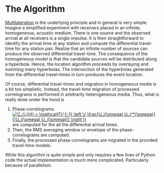 # The Algorithm

[Multilateration](https://en.wikipedia.org/wiki/Multilateration) is the underlying principle and in general is very simple.  Imagine a simplified experiment with receivers placed in an infinite, homogeneous, acoustic medium.  There is one source and the observed arrival at all receivers is a single impulse.  It is then straightforward to identify the arrival time at any station and compute the differential travel-time for any station pair.  Realize that an infinite number of sources can produce the observed differential travel-time.  The consequence of the homogeneous model is that the candidate sources will be distributed along a hyperbola.  Hence, the location algorithm proceeds by overlaying and summing many hyperbolas.  The intersection of the hyperbolas generated from the differential travel-times in turn produces the event location.  

Of course, differential travel-times and migration in homogeneous media is a bit too simplistic.  Instead, the travel-time migration of processed correlograms is performed in arbitrarily heterogeneous media.  Thus, what is really done under the hood is

  1.  Phase-correlograms <a href="https://www.codecogs.com/eqnedit.php?latex=C_{j,i}(t)&space;=&space;\mathcal{F}^{-1}&space;\left&space;\{&space;\frac{U_i(\omega)&space;U_j^*(\omega)}{|U_i(\omega)&space;U_j(\omega)|}&space;\right&space;\}" target="_blank"><img src="https://latex.codecogs.com/gif.latex?C_{j,i}(t)&space;=&space;\mathcal{F}^{-1}&space;\left&space;\{&space;\frac{U_i(\omega)&space;U_j^*(\omega)}{|U_i(\omega)&space;U_j(\omega)|}&space;\right&space;\}" title="C_{j,i}(t) = \mathcal{F}^{-1} \left \{ \frac{U_i(\omega) U_j^*(\omega)}{|U_i(\omega) U_j(\omega)|} \right \}" /></a> are computed for the all the differential arrival times.  
  2.  Then, the RMS averaging window or envelope of the phase-correlograms are computed.  
  3.  Finally, the processed phase-correlograms are migrated in the provided travel-time models.  

While this algorithm is quite simple and only requires a few lines of Python code the actual implementation is much more complicated.  Particularly because of parallelism.  

